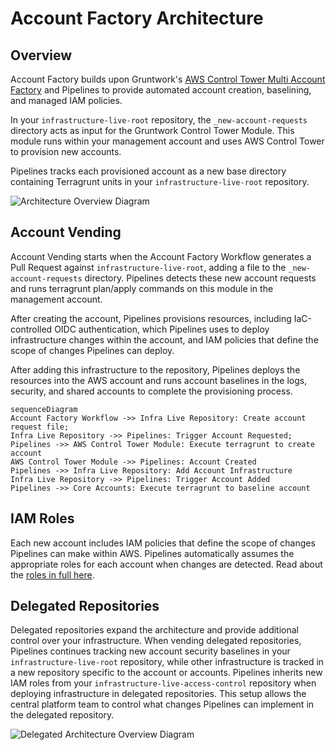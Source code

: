 # Account Factory Architecture

## Overview

Account Factory builds upon Gruntwork's [AWS Control Tower Multi Account Factory](/reference/modules/terraform-aws-control-tower/control-tower-multi-account-factory/) and Pipelines to provide automated account creation, baselining, and managed IAM policies.

In your `infrastructure-live-root` repository, the `_new-account-requests` directory acts as input for the Gruntwork Control Tower Module. This module runs within your management account and uses AWS Control Tower to provision new accounts.

Pipelines tracks each provisioned account as a new base directory containing Terragrunt units in your `infrastructure-live-root` repository.

![Architecture Overview Diagram](/img/accountfactory/architecture.png)

## Account Vending

Account Vending starts when the Account Factory Workflow generates a Pull Request against `infrastructure-live-root`, adding a file to the `_new-account-requests` directory. Pipelines detects these new account requests and runs terragrunt plan/apply commands on this module in the management account.

After creating the account, Pipelines provisions resources, including IaC-controlled OIDC authentication, which Pipelines uses to deploy infrastructure changes within the account, and IAM policies that define the scope of changes Pipelines can deploy.

After adding this infrastructure to the repository, Pipelines deploys the resources into the AWS account and runs account baselines in the logs, security, and shared accounts to complete the provisioning process.

```mermaid
sequenceDiagram
Account Factory Workflow ->> Infra Live Repository: Create account request file;
Infra Live Repository ->> Pipelines: Trigger Account Requested;
Pipelines ->> AWS Control Tower Module: Execute terragrunt to create account
AWS Control Tower Module ->> Pipelines: Account Created
Pipelines ->> Infra Live Repository: Add Account Infrastructure
Infra Live Repository ->> Pipelines: Trigger Account Added
Pipelines ->> Core Accounts: Execute terragrunt to baseline account
```
## IAM Roles

Each new account includes IAM policies that define the scope of changes Pipelines can make within AWS. Pipelines automatically assumes the appropriate roles for each account when changes are detected. Read about the [roles in full here](/2.0/docs/pipelines/architecture/security-controls#roles-provisioned-by-devops-foundations).

## Delegated Repositories

Delegated repositories expand the architecture and provide additional control over your infrastructure. When vending delegated repositories, Pipelines continues tracking new account security baselines in your `infrastructure-live-root` repository, while other infrastructure is tracked in a new repository specific to the account or accounts. Pipelines inherits new IAM roles from your `infrastructure-live-access-control` repository when deploying infrastructure in delegated repositories. This setup allows the central platform team to control what changes Pipelines can implement in the delegated repository.

![Delegated Architecture Overview Diagram](/img/accountfactory/delegated-architecture.png)
